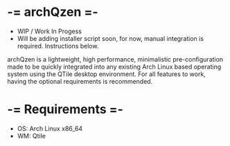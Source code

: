 # -= archQzen =-
* WIP / Work In Progess
* Will be adding installer script soon, for now, manual integration is required. Instructions below.

archQzen is a lightweight, high performance, minimalistic pre-configuration made to be quickly integrated into any existing Arch Linux based operating system using the QTile desktop environment. For all features to work, having the optional requirements is recommended.

# -= Requirements =-
* OS: Arch Linux x86_64
* WM: Qtile
